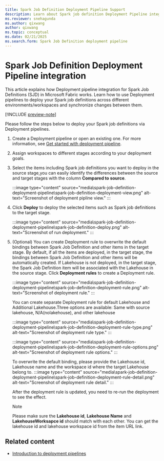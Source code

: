 ```yaml
---
title: Spark Job Definition Deployment Pipeline Support
description: Learn about Spark job definition Deployment Pipeline integration, including how to set up a deploy SJD cross different stages.
ms.reviewer: snehagunda
ms.author: qixwang
author: qixwang
ms.topic: conceptual
ms.date: 02/21/2025
ms.search.form: Spark Job Definition deployment pipeline
---
```


# Spark Job Definition Deployment Pipeline integration 

This article explains how Deployment pipeline integration for Spark Job Definitions (SJD) in Microsoft Fabric works. Learn how to use Deployment pipelines to deploy your Spark job definitions across different environments/workspaces and synchronize changes between them.

[!INCLUDE [preview-note](../includes/feature-preview-note.md)]

Please follow the steps below to deploy your Spark job definitions via Deployment pipelines.

1. Create a Deployment pipeline or open an existing one. For more information, see [Get started with deployment pipeline](../cicd/deployment-pipelines/get-started-with-deployment-pipelines.md).

1. Assign workspaces to different stages according to your deployment goals.

1. Select the items including Spark job definitions you want to deploy in the source stage,you can easily identify the differences between the source and target stages with the column **Compared to source**.

    :::image type="content" source="media\spark-job-definition-deployment-pipeline\spark-job-definition-deployment-view.png" alt-text="Screenshot of deployment pipline view." :::

1. Click **Deploy** to deploy the selected items such as Spark job definitions to the target stage.

    :::image type="content" source="media\spark-job-definition-deployment-pipeline\spark-job-definition-deploy.png" alt-text="Screenshot of run deployment." :::

1. (Optional) You can create Deployment rule to overwrite the default bindings between Spark Job Definition and other items in the target stage. 
    By default, if all the items are deployed, in the target stage, the bindings between Spark Job Definition and other items will be automatically created. If Lakehouse is not deployed, in the target stage, the Spark Job Definition item will be associated with the Lakehouse in the source stage. Click **Deployment rules** to create a Deployment rule.

    :::image type="content" source="media\spark-job-definition-deployment-pipeline\spark-job-definition-deployment-rule.png" alt-text="Screenshot of deployment rule." :::

    You can create separate Deployment rule for default Lakehouse and Additional Lakehouse.Three options are available: Same with source lakehouse, N/A(nolakehouse), and other lakehouse

    :::image type="content" source="media\spark-job-definition-deployment-pipeline\spark-job-definition-deployment-rule-type.png" alt-text="Screenshot of deployment rule type." :::

    :::image type="content" source="media\spark-job-definition-deployment-pipeline\spark-job-definition-deployment-rule-options.png" alt-text="Screenshot of deployment rule options." :::

    To overwrite the default binding, please provide the Lakehouse id, Lakehouse name and the workspace id where the target Lakehouse belong to.
    :::image type="content" source="media\spark-job-definition-deployment-pipeline\spark-job-definition-deployment-rule-detail.png" alt-text="Screenshot of deployment rule detail." :::

    After the deployment rule is updated, you need to re-run the deployment to see the effect.

    > [!NOTE]
    > Please make sure the **Lakehouse id**, **Lakehouse Name** and **LakehouseWorksapce id** should match with each other. You can get the lakehouse id and lakehouse workspace id from the item URL link.

## Related content

- [Introduction to deployment pipelines](../cicd/deployment-pipelines/intro-to-deployment-pipelines.md)
